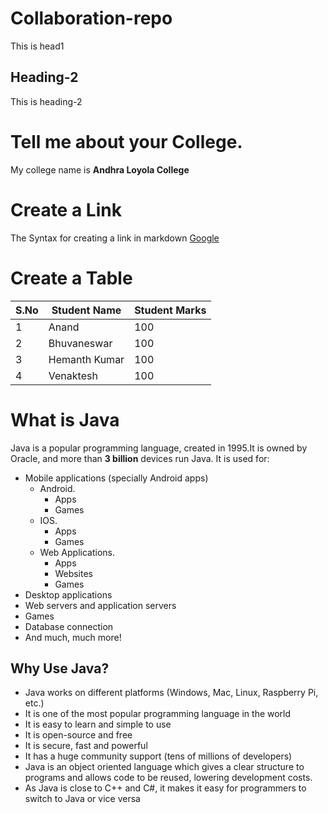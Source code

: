 # Collaboration-repo
This is head1

## Heading-2
This is heading-2

# Tell me about your College.
 My college name is **Andhra Loyola College** 
 
# Create a Link
The Syntax for creating a link in markdown [Google](https://www.google.com)

# Create a Table
S.No| Student Name| Student Marks
----|-------------|---------------
1| Anand| 100
2| Bhuvaneswar| 100
3| Hemanth Kumar| 100
4| Venaktesh| 100


# What is Java
Java is a popular programming language, created in 1995.It is owned by Oracle, and more than **3 billion** devices run Java.
It is used for:
* Mobile applications (specially Android apps)
  * Android.
    * Apps
    * Games
  * IOS.
    * Apps
    * Games
  * Web Applications.
    * Apps
    * Websites
    * Games
* Desktop applications
* Web servers and application servers
* Games
* Database connection
* And much, much more!

## Why Use Java?
* Java works on different platforms (Windows, Mac, Linux, Raspberry Pi, etc.)
* It is one of the most popular programming language in the world
* It is easy to learn and simple to use
* It is open-source and free
* It is secure, fast and powerful
* It has a huge community support (tens of millions of developers)
* Java is an object oriented language which gives a clear structure to programs and allows code to be reused, lowering development costs.
* As Java is close to C++ and C#, it makes it easy for programmers to switch to Java or vice versa
